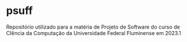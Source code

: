 # psuff
Repositório utilizado para a matéria de Projeto de Software do curso de CIência da Computação da Universidade Federal Fluminense em 2023.1
